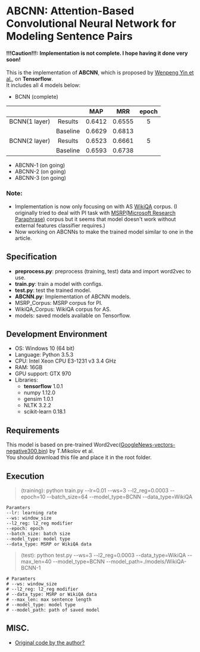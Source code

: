 
# ABCNN: Attention-Based Convolutional Neural Network for Modeling Sentence Pairs

#### !!!Caution!!!: Implementation is not complete. I hope having it done very soon!

This is the implementation of **ABCNN**, which is proposed by [Wenpeng Yin et al.](https://arxiv.org/pdf/1512.05193.pdf), on **Tensorflow**.  
It includes all 4 models below:
- BCNN (complete)

|               |          |   MAP  |   MRR  | epoch |
|:-------------:|:--------:|:------:|:------:|:-----:|
| BCNN(1 layer) |  Results | 0.6412 | 0.6555 |   5   |
|               | Baseline | 0.6629 | 0.6813 |       |
| BCNN(2 layer) |  Results | 0.6523 | 0.6661 |   5   |
|               | Baseline | 0.6593 | 0.6738 |       |

- ABCNN-1 (on going)
- ABCNN-2 (on going)
- ABCNN-3 (on going)

### Note:
- Implementation is now only focusing on with AS [WikiQA](https://www.microsoft.com/en-us/research/publication/wikiqa-a-challenge-dataset-for-open-domain-question-answering/) corpus.
(I originally tried to deal with PI task with [MSRP(Microsoft Research Paraphrase)](https://www.microsoft.com/en-us/download/details.aspx?id=52398) corpus
but it seems that model doesn't work without external features classifier requires.)
- Now working on ABCNNs to make the trained model similar to one in the article.

## Specification
- **preprocess.py**: preprocess (training, test) data and import word2vec to use.
- **train.py**: train a model with configs.
- **test.py**: test the trained model.
- **ABCNN.py**: Implementation of ABCNN models.
- MSRP_Corpus: MSRP corpus for PI.
- WikiQA_Corpus: WikiQA corpus for AS.
- models: saved models available on Tensorflow.

## Development Environment
- OS: Windows 10 (64 bit)
- Language: Python 3.5.3
- CPU: Intel Xeon CPU E3-1231 v3 3.4 GHz
- RAM: 16GB
- GPU support: GTX 970
- Libraries:
    - **tensorflow** 1.0.1
    - numpy 1.12.0
    - gensim 1.0.1
    - NLTK 3.2.2
    - scikit-learn 0.18.1

## Requirements

This model is based on pre-trained Word2vec([GoogleNews-vectors-negative300.bin](https://drive.google.com/uc?id=0B7XkCwpI5KDYNlNUTTlSS21pQmM&export=download)) by T.Mikolov et al.  
You should download this file and place it in the root folder.


## Execution
> (training): python train.py --lr=0.01 --ws=3 --l2_reg=0.0003 --epoch=10 --batch_size=64 --model_type=BCNN --data_type=WikiQA

    Paramters
    --lr: learning rate
    --ws: window_size
    --l2_reg: l2_reg modifier
    --epoch: epoch
    --batch_size: batch size
    --model_type: model type
    --data_type: MSRP or WikiQA data

> (test): python test.py --ws=3 --l2_reg=0.0003 --data_type=WikiQA --max_len=40 --model_type=BCNN --model_path=./models/WikiQA-BCNN-1

    # Paramters
    # --ws: window_size
    # --l2_reg: l2_reg modifier
    # --data_type: MSRP or WikiQA data
    # --max_len: max sentence length
    # --model_type: model type
    # --model_path: path of saved model


## MISC.
- [Original code by the author?](https://github.com/yinwenpeng/Answer_Selection/tree/master/src)
